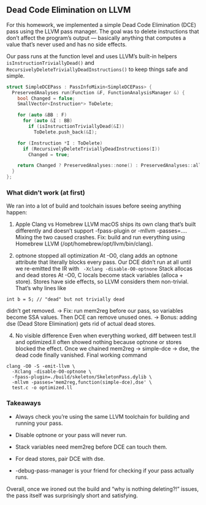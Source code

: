##  Dead Code Elimination on LLVM

For this homework, we implemented a simple Dead Code Elimination (DCE) pass using the LLVM pass manager. The goal was to delete instructions that don’t affect the program’s output — basically anything that computes a value that’s never used and has no side effects.

Our pass runs at the function level and uses LLVM’s built-in helpers `isInstructionTriviallyDead()` and `RecursivelyDeleteTriviallyDeadInstructions()` to keep things safe and simple.

```cpp
struct SimpleDCEPass : PassInfoMixin<SimpleDCEPass> {
  PreservedAnalyses run(Function &F, FunctionAnalysisManager &) {
    bool Changed = false;
    SmallVector<Instruction*> ToDelete;

    for (auto &BB : F)
      for (auto &I : BB)
        if (isInstructionTriviallyDead(&I))
          ToDelete.push_back(&I);

    for (Instruction *I : ToDelete)
      if (RecursivelyDeleteTriviallyDeadInstructions(I))
        Changed = true;

    return Changed ? PreservedAnalyses::none() : PreservedAnalyses::all();
  }
};
```


### What didn’t work (at first)

We ran into a lot of build and toolchain issues before seeing anything happen:

1. Apple Clang vs Homebrew LLVM
macOS ships its own clang that’s built differently and doesn’t support -fpass-plugin or -mllvm -passes=.... Mixing the two caused crashes.
Fix: build and run everything using Homebrew LLVM (/opt/homebrew/opt/llvm/bin/clang).

2. optnone stopped all optimization
At -O0, clang adds an optnone attribute that literally blocks every pass. Our DCE didn’t run at all until we re-emitted the IR with 
``` -Xclang -disable-O0-optnone```
Stack allocas and dead stores
At -O0, C locals become stack variables (alloca + store). Stores have side effects, so LLVM considers them non-trivial. That’s why lines like

```
int b = 5; // "dead" but not trivially dead
```
didn’t get removed.
→ Fix: run mem2reg before our pass, so variables become SSA values. Then DCE can remove unused ones.
→ Bonus: adding dse (Dead Store Elimination) gets rid of actual dead stores.

4. No visible difference
Even when everything worked, diff between test.ll and optimized.ll often showed nothing because optnone or stores blocked the effect. Once we chained mem2reg → simple-dce → dse, the dead code finally vanished.
Final working command
```
clang -O0 -S -emit-llvm \
  -Xclang -disable-O0-optnone \
  -fpass-plugin=./build/skeleton/SkeletonPass.dylib \
  -mllvm -passes='mem2reg,function(simple-dce),dse' \
  test.c -o optimized.ll
  ```
### Takeaways

- Always check you’re using the same LLVM toolchain for building and running your pass.

- Disable optnone or your pass will never run.

- Stack variables need mem2reg before DCE can touch them.

- For dead stores, pair DCE with dse.

- -debug-pass-manager is your friend for checking if your pass actually runs.

Overall, once we ironed out the build and “why is nothing deleting?!” issues, the pass itself was surprisingly short and satisfying.
